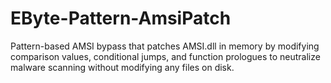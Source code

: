 # EByte-Pattern-AmsiPatch
Pattern-based AMSI bypass that patches AMSI.dll in memory by modifying comparison values, conditional jumps, and function prologues to neutralize malware scanning without modifying any files on disk.

